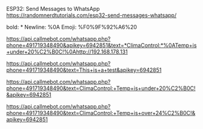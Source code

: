 
ESP32: Send Messages to WhatsApp
https://randomnerdtutorials.com/esp32-send-messages-whatsapp/


bold: *
Newline: %0A
Emoji: %F0%9F%92%A6%20

https://api.callmebot.com/whatsapp.php?phone=491719348490&apikey=6942851&text=*ClimaControl:*%0ATemp+is+under+20%C2%B0C!%0Ahttp://192.168.178.131

https://api.callmebot.com/whatsapp.php?phone=491719348490&text=This+is+a+test&apikey=6942851

https://api.callmebot.com/whatsapp.php?phone=491719348490&text=ClimaControl:+Temp+is+under+20%C2%B0C!&apikey=6942851

https://api.callmebot.com/whatsapp.php?phone=491719348490&text=ClimaControl:+Temp+is+over+24%C2%B0C!&apikey=6942851
